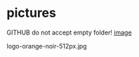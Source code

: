 # pictures 
GITHUB
do not accept empty folder!
[image](https://user-images.githubusercontent.com/99116517/168951465-ac21226b-100f-4235-8d5f-0f67715338bd.png)


logo-orange-noir-512px.jpg
